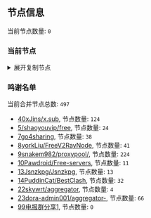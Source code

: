 
## 节点信息
当前节点数量: `0`
### 当前节点
<details>
  <summary>展开复制节点</summary>

    

</details>

### 鸣谢名单
当前合并节点总数: `497`
- [40xJins/x.sub](https://github.com/0xJins/x.sub), 节点数量: `124`
- [5/shaoyouvip/free](https://github.com/shaoyouvip/free), 节点数量: `24`
- [7go4sharing](https://github.com/go4sharing), 节点数量: `38`
- [8yorkLiu/FreeV2RayNode](https://github.com/yorkLiu/FreeV2RayNode), 节点数量: `41`
- [9snakem982/proxypool/](https://github.com/snakem982/proxypool/), 节点数量: `224`
- [10Pawdroid/Free-servers](https://github.com/Pawdroid/Free-servers), 节点数量: `11`
- [13Jsnzkpg/Jsnzkpg](https://github.com/Jsnzkpg/Jsnzkpg), 节点数量: `13`
- [14PuddinCat/BestClash](https://github.com/PuddinCat/BestClash), 节点数量: `32`
- [22skywrt/aggregator](https://github.com/skywrt/aggregator), 节点数量: `4`
- [23dora-admin001/aggregator-](https://github.com/dora-admin001/aggregator-), 节点数量: `66`
- [99电报群分享1](https://github.com/cdddbc/getAirport), 节点数量: `0`


